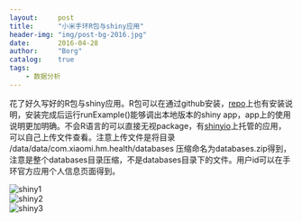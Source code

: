```yaml
---
layout: 	post
title:		"小米手环R包与shiny应用"
header-img:	"img/post-bg-2016.jpg"
date:		2016-04-28
author: 	"Borg"
catalog:	true
tags:
    - 数据分析
---
```

花了好久写好的R包与shiny应用。R包可以在通过github安装，[repo](https://github.com/BigBorg/MiBand_R_Package)上也有安装说明，安装完成后运行runExample()能够调出本地版本的shiny app，app上的使用说明更加明确。不会R语言的可以直接无视package，有[shinyio](https://bigborg.shinyapps.io/MiBand/)上托管的应用，可以自己上传文件查看。注意上传文件是将目录 /data/data/com.xiaomi.hm.health/databases 压缩命名为databases.zip得到，注意是整个databases目录压缩，不是databases目录下的文件。用户id可以在手环官方应用个人信息页面得到。  

![shiny1](http://49.234.222.112:8080/static//MiBand/img/2016-05-18%2022-09-42%E5%B1%8F%E5%B9%95%E6%88%AA%E5%9B%BE.png)  
![shiny2](http://49.234.222.112:8080/static//MiBand/img/2016-05-18%2022-10-12%E5%B1%8F%E5%B9%95%E6%88%AA%E5%9B%BE.png)  
![shiny3](http://49.234.222.112:8080/static//MiBand/img/2016-05-18%2022-10-29%E5%B1%8F%E5%B9%95%E6%88%AA%E5%9B%BE.png)  


